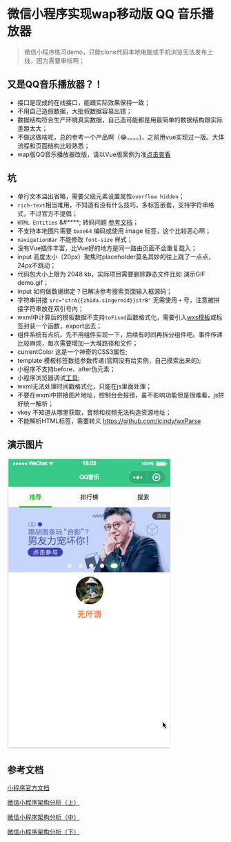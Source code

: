 # 微信小程序实现wap移动版 QQ 音乐播放器
> 微信小程序练习demo，只能clone代码本地电脑或手机浏览无法发布上线，因为需要审核啊；


## 又是QQ音乐播放器？！
- 接口是现成的在线接口，能跟实际效果保持一致；
- 不用自己造假数据，大批假数据容易出错；
- 数据结构符合生产环境真实数据，自己造可能都是用最简单的数据结构跟实际差距太大；
- 不做这做啥呢，总的参考一个产品啊（😂。。。。)，之前用vue实现过一版。大体流程和页面结构比较熟悉；
- wap版QQ音乐播放器改版，请以Vue版案例为准[点击查看](http://dabaipm.cn/qq_music/index.html)


## 坑
- 单行文本溢出省略，需要父级元素设置属性`overflow hidden`；
- `rich-text`相当难用，不知道有没有什么技巧，多标签嵌套，支持字符串格式，不过官方不提倡；
- `HTML Entities` &#****; 转码问题 [参考文档](https://ourcodeworld.com/articles/read/188/encode-and-decode-html-entities-using-pure-javascript)；
- 不支持本地图片需要 `base64` 编码或使用 image 标签，这个比较恶心啊；
- `navigationBar` 不能修改 `font-size` 样式；
- 没有Vue插件丰富，比Vue好的地方是同一路由页面不会重复载入；
- input 高度太小（20px）聚焦时placeholder莫名其妙的往上跳了一点点，24px不跳动；
- 代码包大小上限为 2048 kb，实际项目需要删除静态文件比如 演示GIF demo.gif；
- input 如何做数据绑定？已解决参考搜索页面输入框源码；
- 字符串拼接 `src="strA{{zhida.singermid}}strB"` 无需使用 `+` 号，注意被拼接字符串放在双引号内；
- wxml中计算后的模板数据不支持`toFixed`函数格式化，需要引入[wxs模板](https://mp.weixin.qq.com/debug/wxadoc/dev/framework/view/wxs/01wxs-module.html)或标签封装一个函数，export出去；
- 组件系统有点坑，先不用组件实现一下，后续有时间再拆分组件吧。事件传递比较麻烦，每次需要增加一大堆路径和文件；
- currentColor 这是一个神奇的CSS3属性;
- template 模板标签数组参数传递(官网没有给实例，自己摸索出来的);
- 小程序不支持before、after伪元素；
- 小程序浏览器调试[工具](https://chemzqm.github.io/wept/#/home);
- wxml无法处理时间戳格式化，只能在js里面处理；
- 不要在wxml中拼接图片地址，控制台会报错，虽不影响功能但是很难看，js拼好统一解析；
- vkey 不知道从哪里获取，音频和视频无法构造资源地址；
- 不能解析HTML标签，需要转义 https://github.com/icindy/wxParse



## 演示图片
![](https://github.com/chengjun2014/f_grid/blob/master/demo.gif)

## 参考文档
[小程序官方文档](https://mp.weixin.qq.com/debug/wxadoc/dev/)

[微信小程序架构分析（上）](https://zhuanlan.zhihu.com/p/22754296)

[微信小程序架构分析（中）](https://zhuanlan.zhihu.com/p/22765476)

[微信小程序架构分析（下）](https://zhuanlan.zhihu.com/p/22932309)
